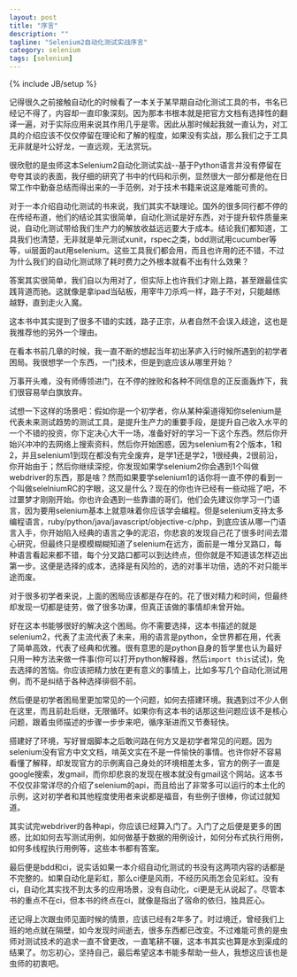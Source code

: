 ```yaml
---
layout: post
title: "序言"
description: ""
tagline: "Selenium2自动化测试实战序言" 
category: selenium 
tags: [selenium]
---
```

{% include JB/setup %}

记得很久之前接触自动化的时候看了一本关于某早期自动化测试工具的书，书名已经记不得了，内容却一直印象深刻。因为那本书根本就是把官方文档有选择性的翻译一遍，对于实际应用来说其作用几乎是零。因此从那时候起我就一直认为，对工具的介绍应该不仅仅停留在理论和了解的程度，如果没有实战，那么我们之于工具无非就是叶公好龙，一直远观，无法赏玩。

很欣慰的是虫师这本Selenium2自动化测试实战--基于Python语言并没有停留在夸夸其谈的表面，我仔细的研究了书中的代码和示例，显然很大一部分都是他在日常工作中勤奋总结而得出来的一手范例，对于技术书籍来说这是难能可贵的。

对于一本介绍自动化测试的书来说，我们其实不缺理论。国外的很多同行都不停的在传经布道，他们的结论其实很简单，自动化测试是好东西，对于提升软件质量来说，自动化测试带给我们生产力的解放收益远远要大于成本。结论我们都知道，工具我们也清楚，无非就是单元测试xunit，rspec之类，bdd测试用cucumber等等，ui层面的aut用selenium。这些工具我们都会用，而且也许用的还不错，不过为什么我们的自动化测试除了耗时费力之外根本就看不出有什么效果？

答案其实很简单，我们自以为用对了，但实际上也许我们才刚上路，甚至跟最佳实践背道而驰。这就像是拿ipad当砧板，用宰牛刀杀鸡一样，路子不对，只能越练越野，直到走火入魔。

这本书中其实提到了很多不错的实践，路子正宗，从者自然不会误入歧途，这也是我推荐他的另外一个理由。

在看本书前几章的时候，我一直不断的想起当年初出茅庐入行时候所遇到的初学者困局。我很想学一个东西，一门技术，但是到底应该从哪里开始？

万事开头难，没有师傅领进门，在不停的挫败和各种不同信息的正反面轰炸下，我们很容易举白旗放弃。

试想一下这样的场景吧：假如你是一个初学者，你从某种渠道得知你selenium是代表未来测试趋势的测试工具，是提升生产力的重要手段，是提升自己收入水平的一个不错的投资，你下定决心大干一场，准备好好的学习一下这个东西。然后你开始兴冲冲的去网络上搜索资料，然后你开始困惑，因为selenium有2个版本，1和2，并且selenium1到现在都没有完全废弃，是学1还是学2，1很经典，2很前沿，你开始由于；然后你继续深挖，你发现如果学selenium2你会遇到1个叫做webdriver的东西，那是啥？然而如果要学selenium1的话你将一直不停的看到一个叫做selelniumRC的字眼，这又是什么？现在的你也许已经有一些动摇了吧，不过噩梦才刚刚开始。你也许会遇到一些靠谱的哥们，他们会先建议你学习一门语言，因为要用selenium基本上就意味着你应该学会编程。但是selenium支持太多编程语言，ruby/python/java/javascript/objective-c/php，到底应该从哪一门语言入手，你开始陷入经典的语言之争的泥沼，你悲哀的发现自己花了很多时间去潜心研究，但最终只是模模糊糊知道了selenium在远方，面前是一堆分叉路口，每种语言看起来都不错，每个分叉路口都可以到达终点，但你就是不知道该怎样迈出第一步。这便是选择的成本，选择是有风险的，选的对事半功倍，选的不对只能半途而废。

对于很多初学者来说，上面的困局应该都是存在的。花了很对精力和时间，但最终却发现一切都是徒劳，做了很多功课，但真正该做的事情却未曾开始。

好在这本书能够很好的解决这个困局。你不需要选择，这本书描述的就是selenium2，代表了主流代表了未来，用的语言是python，全世界都在用，代表了简单高效，代表了经典和优雅。很有意思的是python自身的哲学里也认为最好只用一种方法来做一件事(你可以打开python解释器，然后```import this```试试)，免去选择的苦恼。你应该把精力放在更有意义的事情上，比如多写几个自动化测试用例，而不是纠结于各种选择徘徊不前。

然后便是初学者困局里更加常见的一个问题，如何去搭建环境。我遇到过不少人倒在这里，而且前赴后继，无限循环。如果你有这本书的话那这些问题应该不是核心问题，跟着虫师描述的步骤一步步来吧，循序渐进而又节奏轻快。

搭建好了环境，写好冒烟脚本之后敢问路在何方又是初学者常见的问题。因为selenium没有官方中文文档，啃英文实在不是一件愉快的事情。也许你好不容易看懂了解释，却发现官方的示例离自己身处的环境相差太多，官方的例子一直是google搜索，发gmail，而你却悲哀的发现在根本就没有gmail这个网站。这本书不仅仅非常详尽的介绍了selenium的api，而且给出了非常多可以运行的本土化的示例，这对初学者和其他程度使用者来说都是福音，有些例子很棒，你试过就知道。

其实试完webdriver的各种api，你应该已经算入门了。入门了之后便是更多的困惑，比如如何去写测试用例，如何做基于数据的用例设计，如何分布式执行用例，如何多线程执行用例等，这些本书都有答案。

最后便是bdd和ci，说实话如果一本介绍自动化测试的书没有这两项内容的话都是不完整的。如果自动化是彩虹，那么ci便是风雨，不经历风雨怎会见彩虹。没有ci，自动化其实找不到太多的应用场景，没有自动化，ci更是无从说起了。尽管本书的重点不在ci，但本书的终点在ci，就像是指出了宿命的依归，独具匠心。

还记得上次跟虫师见面时候的情景，应该已经有2年多了。时过境迁，曾经我们上班的地点就在隔壁，如今发现时间逝去，很多东西都已改变。不过难能可贵的是虫师对测试技术的追求一直不曾更改，一直笔耕不辍，这本书其实也算是水到渠成的结果了。勿忘初心，坚持自己，最后希望这本书能多帮助一些人，我想这应该也是虫师的初衷吧。
